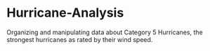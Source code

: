# Hurricane-Analysis
Organizing and manipulating data about Category 5 Hurricanes, the strongest hurricanes as rated by their wind speed.
